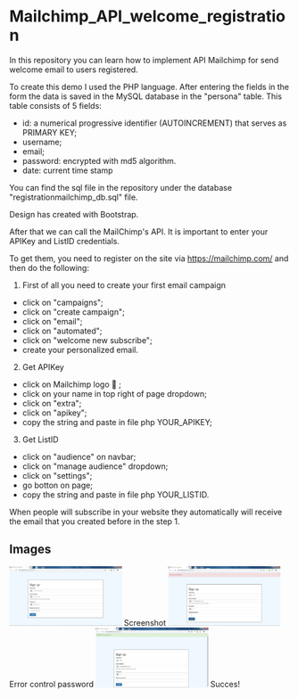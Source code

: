 # Mailchimp_API_welcome_registration
In this repository you can learn how to implement API Mailchimp for send welcome email to users registered. 




To create this demo I used the PHP language. 
After entering the fields in the form the data is saved in the MySQL database in the "persona" table.
This table consists of 5 fields:

- id: a numerical progressive identifier (AUTOINCREMENT) that serves as PRIMARY KEY;
- username;
- email;
- password: encrypted with md5 algorithm. 
- date: current time stamp

You can find the sql file in the repository under the database "registrationmailchimp_db.sql" file.

Design has created with Bootstrap.

After that we can call the MailChimp's API.
It is important to enter your APIKey and ListID credentials.

To get them, you need to register on the site via https://mailchimp.com/ and then do the following:

1. First of all you need to create your first email campaign
  - click on "campaigns";
  - click on "create campaign";
  - click on "email";
  - click on "automated";
  - click on "welcome new subscribe";
  - create your personalized email.
    
2. Get APIKey
  - click on Mailchimp logo :monkey: ;
  - click on your name in top right of page dropdown;
  - click on "extra";
  - click on "apikey";
  - copy the string and paste in file php YOUR_APIKEY;
 
3. Get ListID
  - click on "audience" on navbar; 
  - click on "manage audience" dropdown;
  - click on "settings";
  - go botton on page;
  - copy the string and paste in file php YOUR_LISTID.
  
When people will subscribe in your website they automatically will receive the email that you created before in the step 1.


<h2> Images </h2>

<img src="screenshot/mailchimp_reg1.jpg" width="40%"/>
Screenshot

<img src="screenshot/mailchimp_reg3.jpg" width="40%"/>
Error control password

<img src="screenshot/mailchimp_reg2.jpg" width="40%"/>
Succes!


